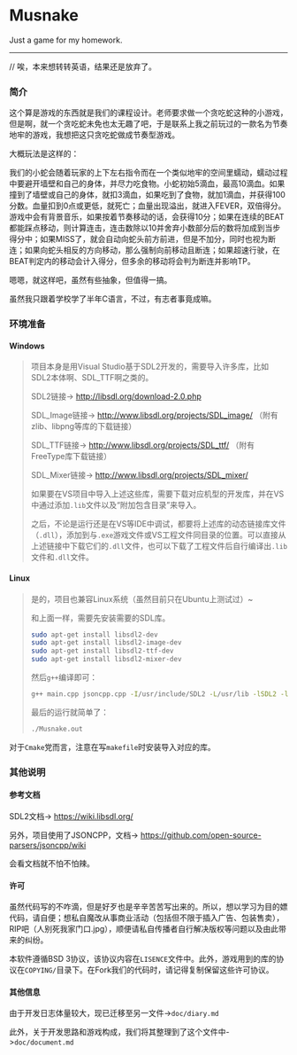# Musnake

Just a game for my homework.

---

// 唉，本来想转转英语，结果还是放弃了。

### 简介

这个算是游戏的东西就是我们的课程设计。老师要求做一个贪吃蛇这种的小游戏，但是啊，就一个贪吃蛇未免也太无趣了吧，于是联系上我之前玩过的一款名为节奏地牢的游戏，我想把这只贪吃蛇做成节奏型游戏。

大概玩法是这样的：

我们的小蛇会随着玩家的上下左右指令而在一个类似地牢的空间里蠕动，蠕动过程中要避开墙壁和自己的身体，并尽力吃食物。小蛇初始5滴血，最高10滴血。如果撞到了墙壁或自己的身体，就扣3滴血，如果吃到了食物，就加1滴血，并获得100分数。血量扣到0点或更低，就死亡；血量出现溢出，就进入FEVER，双倍得分。游戏中会有背景音乐，如果按着节奏移动的话，会获得10分；如果在连续的BEAT都能踩点移动，则计算连击，连击数除以10并舍弃小数部分后的数将加成到当步得分中；如果MISS了，就会自动向蛇头前方前进，但是不加分，同时也视为断连；如果向蛇头相反的方向移动，那么强制向前移动且断连；如果超速行驶，在BEAT判定内的移动会计入得分，但多余的移动将会判为断连并影响TP。

嗯嗯，就这样吧，虽然有些抽象，但值得一搞。

虽然我只跟着学校学了半年C语言，不过，有志者事竟成嘛。

### 环境准备

#### Windows
>项目本身是用Visual Studio基于SDL2开发的，需要导入许多库，比如SDL2本体啊、SDL_TTF啊之类的。
>
>SDL2链接-> http://libsdl.org/download-2.0.php
>
>SDL_Image链接-> http://www.libsdl.org/projects/SDL_image/ （附有zlib、libpng等库的下载链接）
>
>SDL_TTF链接-> http://www.libsdl.org/projects/SDL_ttf/ （附有FreeType库下载链接）
>
>SDL_Mixer链接-> http://www.libsdl.org/projects/SDL_mixer/
>
>如果要在VS项目中导入上述这些库，需要下载对应机型的开发库，并在VS中通过添加`.lib`文件以及“附加包含目录”来导入。
>
>之后，不论是运行还是在VS等IDE中调试，都要将上述库的动态链接库文件（`.dll`），添加到与`.exe`游戏文件或VS工程文件同目录的位置。可以直接从上述链接中下载它们的`.dll`文件，也可以下载了工程文件后自行编译出`.lib`文件和`.dll`文件。

#### Linux
>
>是的，项目也兼容Linux系统（虽然目前只在Ubuntu上测试过）~
>
>和上面一样，需要先安装需要的SDL库。
>
>```bash
>sudo apt-get install libsdl2-dev
>sudo apt-get install libsdl2-image-dev
>sudo apt-get install libsdl2-ttf-dev
>sudo apt-get install libsdl2-mixer-dev
>```
>
>然后`g++`编译即可：
>
>```bash
>g++ main.cpp jsoncpp.cpp -I/usr/include/SDL2 -L/usr/lib -lSDL2 -lSDL2_image -lSDL2_mixer -lSDL2_ttf -oMusnake.out
>```
>
>最后的运行就简单了：
>
>
> ```bash
> ./Musnake.out
> ```
> 

对于`Cmake`党而言，注意在写`makefile`时安装导入对应的库。

### 其他说明

#### 参考文档


SDL2文档-> https://wiki.libsdl.org/

另外，项目使用了JSONCPP，文档-> https://github.com/open-source-parsers/jsoncpp/wiki

会看文档就不怕不怕辣。

#### 许可

虽然代码写的不咋滴，但是好歹也是辛辛苦苦写出来的。所以，想以学习为目的嫖代码，请自便；想私自魔改从事商业活动（包括但不限于插入广告、包装售卖），RIP吧（人别死我家门口.jpg），顺便请私自传播者自行解决版权等问题以及由此带来的纠纷。

本软件遵循BSD 3协议，该协议内容在`LISENCE`文件中。此外，游戏用到的库的协议在`COPYING/`目录下。在Fork我们的代码时，请记得复制保留这些许可协议。

#### 其他信息

由于开发日志体量较大，现已迁移至另一文件->`doc/diary.md`

此外，关于开发思路和游戏构成，我们将其整理到了这个文件中->`doc/document.md`


